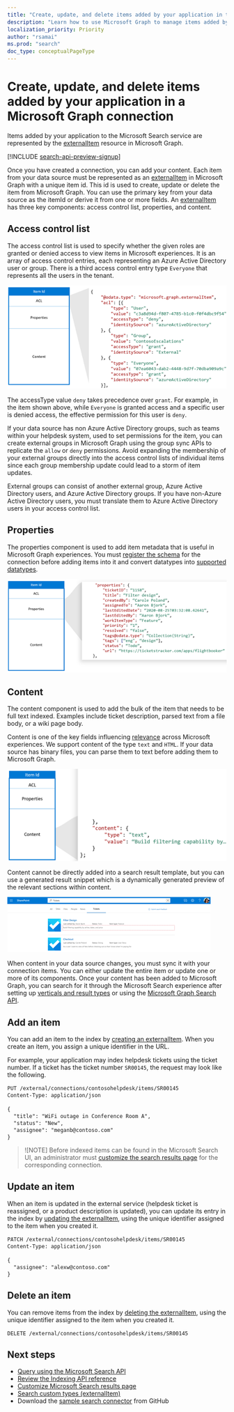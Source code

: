 ```yaml
---
title: "Create, update, and delete items added by your application in the Microsoft Graph connection"
description: "Learn how to use Microsoft Graph to manage items added by your application to the Microsoft Search service"
localization_priority: Priority
author: "rsamai"
ms.prod: "search"
doc_type: conceptualPageType
---
```


# Create, update, and delete items added by your application in a Microsoft Graph connection

Items added by your application to the Microsoft Search service are represented by the [externalItem](/graph/api/resources/externalitem?view=graph-rest-beta&preserve-view=true) resource in Microsoft Graph.

[!INCLUDE [search-api-preview-signup](../includes/search-api-preview-signup.md)]

Once you have created a connection, you can add your content. Each item from your data source must be represented as an [externalItem](/graph/api/resources/externalitem?view=graph-rest-beta&preserve-view=true) in Microsoft Graph with a unique item id. This id is used to create, update or delete the item from Microsoft Graph. You can use the primary key from your data source as the itemId or derive it from one or more fields. An [externalItem](/graph/api/resources/externalitem?view=graph-rest-beta&preserve-view=true) has three key components: access control list, properties, and content.

## Access control list

The access control list is used to specify whether the given roles are granted or denied access to view items in Microsoft experiences. It is an array of access control entries, each representing an Azure Active Directory user or group. There is a third access control entry type `Everyone` that represents all the users in the tenant.

![An example access control list](./images/search-index-manage-items-acl.png)

The accessType value `deny` takes precedence over `grant`. For example, in the item shown above, while `Everyone` is granted access and a specific user is denied access, the effective permission for this user is `deny`.

If your data source has non Azure Active Directory groups, such as teams within your helpdesk system, used to set permissions for the item, you can create external groups in Microsoft Graph using the group sync APIs to replicate the `allow` or `deny` permissions. Avoid expanding the membership of your external groups directly into the access control lists of individual items since each group membership update could lead to a storm of item updates.

External groups can consist of another external group, Azure Active Directory users, and Azure Active Directory groups. If you have non-Azure Active Directory users, you must translate them to Azure Active Directory users in your access control list.

## Properties

The properties component is used to add item metadata that is useful in Microsoft Graph experiences. You must [register the schema](/graph/concepts/search-index-manage-schema.md) for the connection before adding items into it and convert datatypes into [supported datatypes](/graph/api/resources/property?view=graph-rest-beta&preserve-view=true).

![An example property component](./images/search-index-manage-items-1.png)

## Content

The content component is used to add the bulk of the item that needs to be full text indexed. Examples include ticket description, parsed text from a file body, or a wiki page body.

Content is one of the key fields influencing [relevance](/graph/concepts/search-index-manage-schema.md) across Microsoft experiences. We support content of the type `text` and `HTML`. If your data source has binary files, you can parse them to text before adding them to Microsoft Graph.

![An example content component](./images/search-index-manage-items-2.png)

Content cannot be directly added into a search result template, but you can use a generated result snippet which is a dynamically generated preview of the relevant sections within content.

![Example search results showing a dynamically generate preview of content](./images/search-index-manage-items-3.png)

When content in your data source changes, you must sync it with your connection items. You can either update the entire item or update one or more of its components. Once your content has been added to Microsoft Graph, you can search for it through the Microsoft Search experience after setting up [verticals and result types](/MicrosoftSearch/customize-search-page) or using the [Microsoft Graph Search API](/graph/api/resources/search-api-overview?view=graph-rest-beta&preserve-view=true).

## Add an item

You can add an item to the index by [creating an externalItem](/graph/api/externalconnection-put-items?view=graph-rest-beta&preserve-view=true). When you create an item, you assign a unique identifier in the URL.

For example, your application may index helpdesk tickets using the ticket number. If a ticket has the ticket number `SR00145`, the request may look like the following.

```http
PUT /external/connections/contosohelpdesk/items/SR00145
Content-Type: application/json

{
  "title": "WiFi outage in Conference Room A",
  "status": "New",
  "assignee": "meganb@contoso.com"
}
```

> ![NOTE]
> Before indexed items can be found in the Microsoft Search UI, an administrator must [customize the search results page](/MicrosoftSearch/configure-connector#next-steps-customize-the-search-results-page) for the corresponding connection.

## Update an item

When an item is updated in the external service (helpdesk ticket is reassigned, or a product description is updated), you can update its entry in the index by [updating the externalItem](/graph/api/externalitem-update?view=graph-rest-beta&preserve-view=true), using the unique identifier assigned to the item when you created it.

```http
PATCH /external/connections/contosohelpdesk/items/SR00145
Content-Type: application/json

{
  "assignee": "alexw@contoso.com"
}
```

## Delete an item

You can remove items from the index by [deleting the externalItem](/graph/api/externalitem-delete?view=graph-rest-beta&preserve-view=true), using the unique identifier assigned to the item when you created it.

```http
DELETE /external/connections/contosohelpdesk/items/SR00145
```

## Next steps

- [Query using the Microsoft Search API](search-concept-overview.md#why-use-the-microsoft-search-api)
- [Review the Indexing API reference](/graph/api/resources/indexing-api-overview?view=graph-rest-beta&preserve-view=true)
- [Customize Microsoft Search results page](/MicrosoftSearch/configure-connector#next-steps-customize-the-search-results-page)
- [Search custom types (externalItem)](search-concept-custom-types.md)
- Download the [sample search connector](https://github.com/microsoftgraph/msgraph-search-connector-sample) from GitHub
